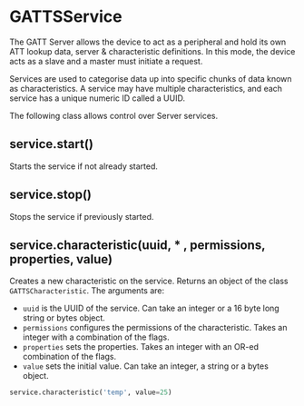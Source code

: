 # GATTSService

The GATT Server allows the device to act as a peripheral and hold its own ATT lookup data, server & characteristic definitions. In this mode, the device acts as a slave and a master must initiate a request.

Services are used to categorise data up into specific chunks of data known as characteristics. A service may have multiple characteristics, and each service has a unique numeric ID called a UUID.

The following class allows control over Server services.

## service.start\(\)

Starts the service if not already started.

## service.stop\(\)

Stops the service if previously started.

## service.characteristic\(uuid, \* , permissions, properties, value\)

Creates a new characteristic on the service. Returns an object of the class `GATTSCharacteristic`. The arguments are:

* `uuid` is the UUID of the service. Can take an integer or a 16 byte long string or bytes object.
* `permissions` configures the permissions of the characteristic. Takes an integer with a combination of the flags.
* `properties` sets the properties. Takes an integer with an OR-ed combination of the flags.
* `value` sets the initial value. Can take an integer, a string or a bytes object.

```python
service.characteristic('temp', value=25)
```

